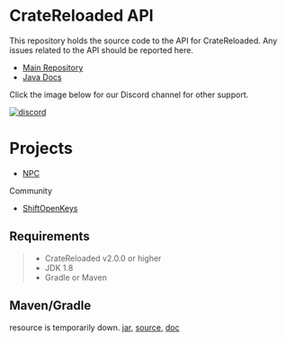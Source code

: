 # CrateReloaded API

This repository holds the source code to the API for CrateReloaded. Any issues related to the API should be reported here.

* [Main Repository](https://github.com/Hazebyte/CrateReloaded)
* [Java Docs](https://hazebyte.github.io/CrateReloadedAPI/)

Click the image below for our Discord channel for other support.


[![discord](https://imgur.com/MFRRBn4.png)](https://discord.gg/0srgnnU1nbB8wMML)

# Projects

* [NPC](https://github.com/Hazebyte/CrateReloadedNPC)

Community

* [ShiftOpenKeys](https://github.com/Twi5TeD/ShiftOpenKeys)

## Requirements

>- CrateReloaded v2.0.0 or higher
>- JDK 1.8
>- Gradle or Maven

## Maven/Gradle

resource is temporarily down. [jar](https://28-106483681-gh.circle-artifacts.com/0/tmp/artifacts/CrateReloadedAPI-1.0.0.jar), [source](https://28-106483681-gh.circle-artifacts.com/0/tmp/artifacts/CrateReloadedAPI-1.0.0-sources.jar), [doc](https://28-106483681-gh.circle-artifacts.com/0/tmp/artifacts/CrateReloadedAPI-1.0.0-javadoc.jar)
